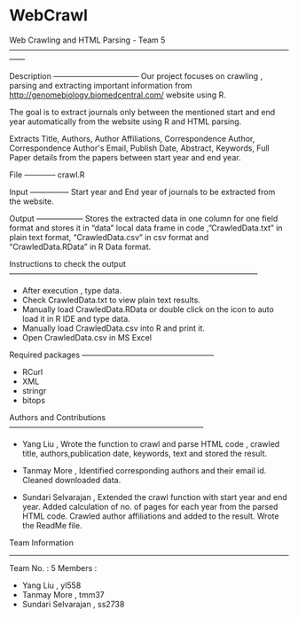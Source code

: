 # WebCrawl

Web Crawling and HTML Parsing - Team 5
——————————————————————————————————————

Description
———————————
Our project focuses on crawling , parsing and extracting important information from http://genomebiology.biomedcentral.com/  website using R.

The goal is to extract journals only between the mentioned start and end year automatically from the website using R and HTML parsing. 

Extracts Title, Authors, Author Affiliations, Correspondence Author, Correspondence Author's Email, Publish Date, Abstract, Keywords, Full Paper details from the papers between start year and end year.

File
————
crawl.R

Input
—————
Start year and End year of journals to be extracted from the website.

Output
——————
Stores the extracted data in one column for one field format and stores it in “data” local data frame in code ,”CrawledData.txt” in plain text format, “CrawledData.csv” in csv format and “CrawledData.RData” in R Data format.


Instructions to check the output
————————————————————————————————
- After execution , type data. 
- Check CrawledData.txt to view plain text results.
- Manually load CrawledData.RData or double click on the icon to auto load it in R IDE and type data.
- Manually load CrawledData.csv into R and print it.
- Open CrawledData.csv in MS Excel 

Required packages
—————————————————
- RCurl
- XML
- stringr 
- bitops

Authors and Contributions
—————————————————————————
- Yang Liu , Wrote the function to crawl and parse HTML code , crawled title, authors,publication date, keywords, text and stored the result.

- Tanmay More , Identified corresponding authors and their email id. Cleaned downloaded data.

- Sundari Selvarajan , Extended the crawl function with start year and end year. Added calculation of no. of pages for each year from the parsed HTML code. Crawled author affiliations and added to the result. Wrote the ReadMe file.


Team Information
________________

Team No. : 5
Members : 
- Yang Liu , yl558 
- Tanmay More , tmm37
- Sundari Selvarajan , ss2738
